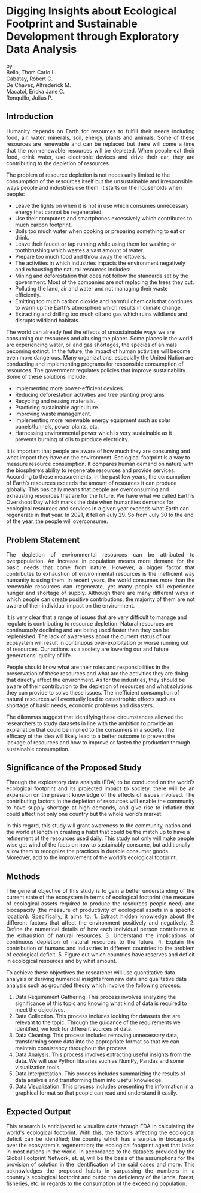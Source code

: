 # Digging Insights about Ecological Footprint and Sustainable Development through Exploratory Data Analysis
by <br>
Bello, Thom Carlo L.<br>
Cabatay, Robert C.<br>
De Chavez, Alfrederick M.<br>
Macatol, Ericka Jane C.<br>
Ronquillo, Julius P.

## Introduction
<p align="justify"> Humanity depends on Earth for resources to fulfill their needs including food, air, water, minerals, soil, energy, plants and animals. Some of these resources are renewable and can be replaced but there will come a time that the non-renewable resources will be depleted. When people eat their food, drink water, use electronic devices and drive their car, they are contributing to the depletion of resources.</p>
  
The problem of resource depletion is not necessarily limited to the consumption of the resources itself but the unsustainable and irresponsible ways people and industries use them. It starts on the households when people: 
 - Leave the lights on when it is not in use which consumes unnecessary energy that cannot be regenerated.
 - Use their computers and smartphones excessively which contributes to much carbon footprint. 
 - Boils too much water when cooking or preparing something to eat or drink. 
 - Leave their faucet or tap running while using them for washing or toothbrushing which wastes a vast amount of water.
 - Prepare too much food and throw away the leftovers.
 - The activities in which industries impacts the environment negatively and exhausting the natural resources includes: 
 - Mining and deforestation that does not follow the standards set by the government. Most of the companies are not replacing the trees they cut. 
 - Polluting the land, air and water and not managing their waste efficiently.
 - Emitting too much carbon dioxide and harmful chemicals that continues to warm up the Earth’s atmosphere which results in climate change.
 - Extracting and drilling too much oil and gas which ruins wildlands and disrupts wildland habitats. 

The world can already feel the effects of unsustainable ways we are consuming our resources and abusing the planet. Some places in the world are experiencing water, oil and gas shortages, the species of animals becoming extinct. In the future, the impact of human activities will become even more dangerous. 
Many organizations, especially the United Nation are conducting and implementing programs for responsible consumption of resources. The government regulates policies that improve sustainability. Some of these solutions include: 
 - Implementing more power-efficient devices.
 - Reducing deforestation activities and tree planting programs
 - Recycling and reusing materials.
 - Practicing sustainable agriculture. 
 - Improving waste management.
 - Implementing more renewable energy equipment such as solar panels/funnels, power plants, etc. 
 - Harnessing environmental power which is very sustainable as it prevents burning of oils to produce electricity. 

  It is important that people are aware of how much they are consuming and what impact they have on the environment. Ecological footprint is a way to measure resource consumption. It compares human demand on nature with the biosphere’s ability to regenerate resources and provide services. According to these measurements, in the past few years, the consumption of Earth’s resources exceeds the amount of resources it can produce globally. This basically means that people are overconsuming and exhausting resources that are for the future. We have what we called Earth’s Overshoot Day which marks the date when humanities demands for ecological resources and services in a given year exceeds what Earth can regenerate in that year. In 2021, it fell on July 29. So from July 30 to the end of the year, the people will overconsume. </p>
  
## Problem Statement 
<p align="justify">The depletion of environmental resources can be attributed to overpopulation. An increase in population means more demand for the basic needs that come from nature. However, a bigger factor that contributes to exhaustion of environmental resources is the inefficient way humanity is using them. In recent years, the world consumes more than the renewable resources can regenerate, yet many people still experience hunger and shortage of supply. Although there are many different ways in which people can create positive contributions, the majority of them are not aware of their individual impact on the environment. 

It is very clear that a range of issues that are very difficult to manage and regulate is contributing to resource depletion. Natural resources are continuously declining and are being used faster than they can be replenished. The lack of awareness about the current status of our ecosystem will result in continuous over-exploitation or worse running out of resources. Our actions as a society are lowering our and future generations' quality of life. 

People should know what are their roles and responsibilities in the preservation of these resources and what are the activities they are doing that directly affect the environment. As for the industries, they should be aware of their contribution to the depletion of resources and what solutions they can provide to solve these issues. The inefficient consumption of natural resources will eventually lead to catastrophic effects such as shortage of basic needs, economic problems and disasters. 

The dilemmas suggest that identifying these circumstances allowed the researchers to study datasets in line with the ambition to provide an explanation that could be implied to the consumers in a society. The efficacy of the idea will likely lead to a better outcome to prevent the lackage of resources and how to improve or fasten the production through sustainable consumption. </p>

## Significance of the Proposed Study
<p align="justify">Through the exploratory data analysis (EDA) to be conducted on the world’s ecological footprint and its projected impact to society, there will be an expansion on the present knowledge of the effects of issues involved.  The contributing factors in the depletion of resources will enable the community to have supply shortage at high demands, and give rise to inflation that could affect not only one country but the whole world’s market.

In this regard, this study will grant awareness to the community, nation and the world at length in creating a habit that could be the match up to have a refinement of the resources used daily. This study not only will make people wise get wind of the facts on how to sustainably consume, but additionally allow them to recognize the practices in durable consumer goods.  Moreover, add to the improvement of the world’s ecological footprint. </p>

## Methods
<p align="justify"> The general objective of this study is to gain a better understanding of the current state of the ecosystem in terms of ecological footprint (the measure of ecological assets required to produce the resources people need) and biocapacity (the measure of productivity of ecological assets in a specific location). 
Specifically, it aims to: 
  1. Extract hidden knowledge about the different factors that affect the environment positively and negatively.
  2. Define the numerical details of how each individual person contributes to the exhaustion of natural resources. 
  3. Understand the implications of continuous depletion of natural resources to the future.
  4. Explain the contribution of humans and industries in different countries to the problem of ecological deficit.
  5. Figure out which countries have reserves and deficit in ecological resources and by what amount. 

To achieve these objectives the researcher will use quantitative data analysis or deriving numerical insights from raw data and qualitative data analysis such as grounded theory which involve the following process:
  1. Data Requirement Gathering. This process involves analyzing the significance of this topic and knowing what kind of data is required to meet the objectives.
  2. Data Collection. This process includes looking for datasets that are relevant to the topic. Through the guidance of the requirements we identified, we look for different sources of data.
  3. Data Cleaning. This process includes removing unnecessary data, transforming some data into the appropriate format so that we can maintain consistency throughout the process.
  4. Data Analysis. This process involves extracting useful insights from the data. We will use Python libraries such as NumPy, Pandas and some visualization tools.
  5. Data Interpretation. This process includes summarizing the results of data analysis and transforming them into useful knowledge.
  6. Data Visualization. This process includes presenting the information  in a graphical format so that people can read and understand it easily. </p>

## Expected Output
<p align="justify">This research is anticipated to visualize data through EDA in calculating the world's ecological footprint. With this, the factors affecting the ecological deficit can be identified; the country which has a surplus in biocapacity over the ecosystem's regeneration; the ecological footprint agent that lacks in most nations in the world. In accordance to the datasets provided by the Global Footprint Network, et. al, will be the basis of the assumptions for the provision of solution in the identification of the said cases and more. This acknowledges the proposed habits in surpassing the numbers in a country's ecological footprint and outdo the deficiency of the lands, forest, fisheries, etc. in regards to the consumption of the exceeding population.<p>



